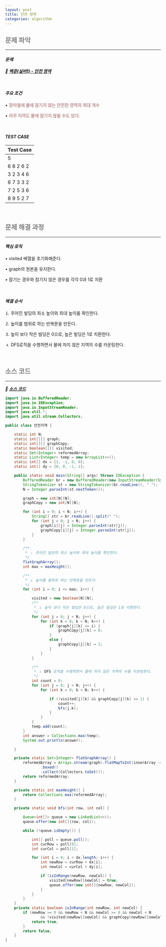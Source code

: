 ```yaml
---
layout: post
title: 안전 영역
categories: algorithm
---
```


## <span style="color:gray">문제 파악</span>

---

#### ***문제***

***🔖 <a href="https://www.acmicpc.net/problem/2468" target="_blank">백준(실버1) - 안전 영역</a>***

<br>

#### ***주요 조건***

• **<span style="color:#BC8F8F">장마철에 물에 잠기지 않는 안전한 영역의 최대 개수</span>**

• **<span style="color:#BC8F8F">아무 지역도 물에 잠기지 않을 수도 있다.</span>**

<br>

#### ***TEST CASE***

|Test Case|
|---------|
|5|
|6 8 2 6 2|
|3 2 3 4 6|
|6 7 3 3 2|
|7 2 5 3 6|
|8 9 5 2 7|

<br>

## <span style="color:gray">문제 해결 과정</span>

---

#### ***핵심 로직***

• visited 배열을 초기화해준다.

• graph의 원본을 유지한다.

• 잠기는 경우와 잠기지 않은 경우를 각각 0과 1로 치환

<br>

#### ***해결 순서***

⒈ 주어진 빌딩의 최소 높이와 최대 높이를 확인한다.

⒉ 높이를 범위로 하는 반복문을 만든다.

⒊ 높이 보다 작은 빌딩은 0으로, 높은 빌딩은 1로 치환한다.

⒋ DFS로직을 수행하면서 물에 차지 않은 지역의 수를 카운팅한다.

<br>

## <span style="color:gray">소스 코드</span>

---

***🔖 <a href="https://github.com/Gilbert9172/coding-test/blob/main/backJoon/dfsbfs/%EC%95%88%EC%A0%84%EC%A7%80%EC%97%AD.java" target="_blank">소스 코드</a>***

```java
import java.io.BufferedReader;
import java.io.IOException;
import java.io.InputStreamReader;
import java.util.*;
import java.util.stream.Collectors;

public class 안전지역 {

    static int N;
    static int[][] graph;
    static int[][] graphCopy;
    static boolean[][] visited;
    static Set<Integer> reformedArray;
    static List<Integer> temp = new ArrayList<>();
    static int[] dx = {1, -1, 0, 0};
    static int[] dy = {0, 0, -1, 1};

    public static void main(String[] args) throws IOException {
        BufferedReader br = new BufferedReader(new InputStreamReader(System.in));
        StringTokenizer st = new StringTokenizer(br.readLine(), " ");
        N = Integer.parseInt(st.nextToken());

        graph = new int[N][N];
        graphCopy = new int[N][N];

        for (int i = 0; i < N; i++) {
            String[] str = br.readLine().split(" ");
            for (int j = 0; j < N; j++) {
                graph[i][j] = Integer.parseInt(str[j]);
                graphCopy[i][j] = Integer.parseInt(str[j]);
            }
        }

        /**
         * ⒈ 주어진 빌딩의 최소 높이와 최대 높이를 확인한다.
         */
        flatGraphArray();
        int max = maxHeight();

        /**
         * ⒉ 높이를 범위로 하는 반복문을 만든다.
         */
        for (int i = 0; i <= max; i++) {

            visited = new boolean[N][N];
            /**
             * ⒊ 높이 보다 작은 빌딩은 0으로, 높은 빌딩은 1로 치환한다.
             */
            for (int j = 0; j < N; j++) {
                for (int k = 0; k < N; k++) {
                    if (graph[j][k] <= i) {
                        graphCopy[j][k] = 0;
                    }
                    else {
                        graphCopy[j][k] = 1;
                    }
                }
            }

            /**
             * ⒋ DFS 로직을 수행하면서 물에 차지 않은 지역의 수를 카운팅한다.
             */
            int count = 0;
            for (int j = 0; j < N; j++) {
                for (int k = 0; k < N; k++) {

                    if (!visited[j][k] && graphCopy[j][k] == 1) {
                        count++;
                        bfs(j,k);
                    }
                }
            }
            temp.add(count);
        }
        int answer = Collections.max(temp);
        System.out.println(answer);

    }

    private static Set<Integer> flatGraphArray() {
        reformedArray = Arrays.stream(graph).flatMapToInt(innerArray -> Arrays.stream(innerArray))
                .boxed()
                .collect(Collectors.toSet());
        return reformedArray;
    }

    private static int maxHeight() {
        return Collections.max(reformedArray);
    }

    private static void bfs(int row, int col) {

        Queue<int[]> queue = new LinkedList<>();
        queue.offer(new int[]{row, col});

        while (!queue.isEmpty()) {

            int[] poll = queue.poll();
            int curRow = poll[0];
            int curCol = poll[1];

            for (int i = 0; i < dx.length; i++) {
                int newRow = curRow + dx[i];
                int newCol = curCol + dy[i];

                if (isInRange(newRow, newCol)) {
                    visited[newRow][newCol] = true;
                    queue.offer(new int[]{newRow, newCol});
                }
            }
        }
    }
    private static boolean isInRange(int newRow, int newCol) {
        if (newRow >= 0 && newRow < N && newCol >= 0 && newCol < N
                && !visited[newRow][newCol] && graphCopy[newRow][newCol] == 1) {
            return true;
        }
        return false;
    }
}
```